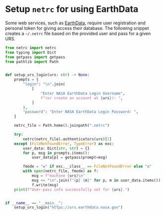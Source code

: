 # Setup `netrc` for using EarthData

Some web services, such as [EarthData](https://earthdata.nasa.gov/), require user
registration and personal token for giving access their database. The following snippet
creates a `~/.netrc` file based on the provided user and pass for a given URS.

```python
from netrc import netrc
from typing import Dict
from getpass import getpass
from pathlib import Path


def setup_urs_login(urs: str) -> None:
    prompts = {
        "login": "\n".join(
            [
                "Enter NASA EarthData Login Username",
                f"(or create an account at {urs}): ",
            ]
        ),
        "password": "Enter NASA EarthData Login Password: ",
    }

    netrc_file = Path.home().joinpath(".netrc")

    try:
        netrc(netrc_file).authenticators(urs)[1]
    except (FileNotFoundError, TypeError) as exc:
        user_data: Dict[str, str] = {}
        for p, msg in prompts.items():
            user_data[p] = getpass(prompt=msg)

        fmode = "w" if exc.__class__ == FileNotFoundError else "a"
        with open(netrc_file, fmode) as f:
            msg = f"machine {urs}\n"
            msg += "\n".join(f"{p} {m}" for p, m in user_data.items())
            f.write(msg)
    print(f"User-pass info successfully set for {urs}.")


if __name__ == "__main__":
    setup_urs_login("https://urs.earthdata.nasa.gov")
```
